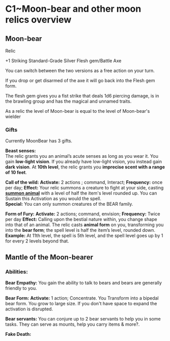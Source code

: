 # C1~Moon-bear and other moon relics overview

## Moon-bear

Relic

+1 Striking Standard-Grade Silver Flesh gem/Battle Axe

You can switch between the two versions as a free action on your turn.

If you drop or get disarmed of the axe it will go back into the Flesh gem form.

The flesh gem gives you a fist strike that deals 1d6 piercing damage, is in the brawling group and has the magical and unnamed traits.

As a relic the level of Moon-bear is equal to the level of Moon-bear's wielder

### Gifts

Currently MoonBear has 3 gifts.

**Beast senses:**  
The relic grants you an animal’s acute senses as long as you wear it. You gain **low-light vision**. If you already have low-light vision, you instead gain **dark vision**. At **10th level**, the relic grants you **imprecise scent with a range of 10 feet**.

**Call of the wild:** 
**Activate:** 2 actions ; command, Interact; 
**Frequency:** once per day; 
**Effect:** Your relic summons a creature to fight at your side, casting **[summon animal](https://2e.aonprd.com/Spells.aspx?ID=1694)** with a level of half the item's level rounded up. You can Sustain this Activation as you would the spell.  
**Special:** You can only summon creatures of the BEAR family.

**Form of Fury:** 
**Activate:** 2 actions; command, envision;
**Frequency:** Twice per day
**Effect:**
Calling upon the bestial nature within, you change shape into that of an animal. The relic casts **animal form** on you, transforming you into the **bear form**; the spell level is half the item’s level, rounded down.  
**Example:** At 11th level, the spell is 5th level, and the spell level goes up by 1 for every 2 levels beyond that.

## Mantle of the Moon-bearer

### Abilities:

**Bear Empathy:** 
You gain the ability to talk to bears and bears are generally friendly to you.

**Bear Form:** 
**Activate:** 1 action; Concentrate.
You Transform into a bipedal bear form. You grow to large size. If you don't have space to expand the activation is disrupted.

**Bear servants:** 
You can conjure up to 2 bear servants to help you in some tasks. They can serve as mounts, help you carry items & more?.

**Fake Death:**
